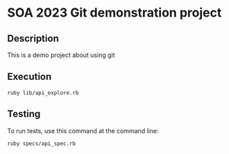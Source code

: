 # SOA 2023 Git demonstration project

## Description

This is a demo project about using git

## Execution

```shell
ruby lib/api_explore.rb
```

## Testing

To run tests, use this command at the command line:

```shell
ruby specs/api_spec.rb
```
